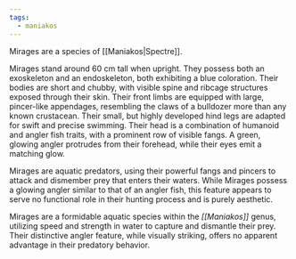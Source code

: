 ```yaml
---
tags:
  - maniakos
---
```

Mirages are a species of [[Maniakos|Spectre]]. 

Mirages stand around 60 cm tall when upright. They possess both an exoskeleton and an endoskeleton, both exhibiting a blue coloration. Their bodies are short and chubby, with visible spine and ribcage structures exposed through their skin. Their front limbs are equipped with large, pincer-like appendages, resembling the claws of a bulldozer more than any known crustacean. Their small, but highly developed hind legs are adapted for swift and precise swimming. Their head is a combination of humanoid and angler fish traits, with a prominent row of visible fangs. A green, glowing angler protrudes from their forehead, while their eyes emit a matching glow.

Mirages are aquatic predators, using their powerful fangs and pincers to attack and dismember prey that enters their waters. While Mirages possess a glowing angler similar to that of an angler fish, this feature appears to serve no functional role in their hunting process and is purely aesthetic.

Mirages are a formidable aquatic species within the *[[Maniakos]]* genus, utilizing speed and strength in water to capture and dismantle their prey. Their distinctive angler feature, while visually striking, offers no apparent advantage in their predatory behavior.